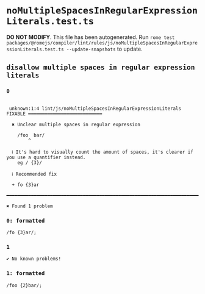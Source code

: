 # `noMultipleSpacesInRegularExpressionLiterals.test.ts`

**DO NOT MODIFY**. This file has been autogenerated. Run `rome test packages/@romejs/compiler/lint/rules/js/noMultipleSpacesInRegularExpressionLiterals.test.ts --update-snapshots` to update.

## `disallow multiple spaces in regular expression literals`

### `0`

```

 unknown:1:4 lint/js/noMultipleSpacesInRegularExpressionLiterals FIXABLE ━━━━━━━━━━━━━━━━━━━━━━━━━━━

  ✖ Unclear multiple spaces in regular expression

    /foo  bar/
        ^

  ℹ It's hard to visually count the amount of spaces, it's clearer if you use a quantifier instead.
    eg / {3}/

  ℹ Recommended fix

  + fo {3}ar

━━━━━━━━━━━━━━━━━━━━━━━━━━━━━━━━━━━━━━━━━━━━━━━━━━━━━━━━━━━━━━━━━━━━━━━━━━━━━━━━━━━━━━━━━━━━━━━━━━━━

✖ Found 1 problem

```

### `0: formatted`

```
/fo {3}ar/;

```

### `1`

```
✔ No known problems!

```

### `1: formatted`

```
/foo {2}bar/;

```
